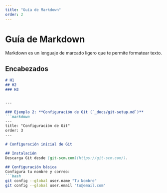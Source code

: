 ```yaml
---
title: "Guía de Markdown"
order: 2
---
```


# Guía de Markdown

Markdown es un lenguaje de marcado ligero que te permite formatear texto.

## Encabezados
```markdown
# H1
## H2
### H3


---

### Ejemplo 2: **Configuración de Git (`_docs/git-setup.md`)**
```markdown
---
title: "Configuración de Git"
order: 3
---

# Configuración inicial de Git

## Instalación
Descarga Git desde [git-scm.com](https://git-scm.com/).

## Configuración básica
Configura tu nombre y correo:
```bash
git config --global user.name "Tu Nombre"
git config --global user.email "tu@email.com"